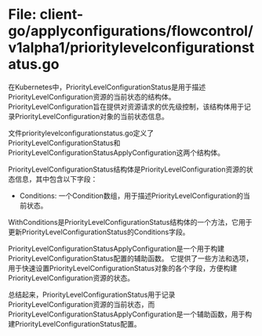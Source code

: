 # File: client-go/applyconfigurations/flowcontrol/v1alpha1/prioritylevelconfigurationstatus.go

在Kubernetes中，PriorityLevelConfigurationStatus是用于描述PriorityLevelConfiguration资源的当前状态的结构体。PriorityLevelConfiguration旨在提供对资源请求的优先级控制，该结构体用于记录PriorityLevelConfiguration对象的当前状态信息。

文件prioritylevelconfigurationstatus.go定义了PriorityLevelConfigurationStatus和PriorityLevelConfigurationStatusApplyConfiguration这两个结构体。

PriorityLevelConfigurationStatus结构体是PriorityLevelConfiguration资源的状态信息，其中包含以下字段：
- Conditions: 一个Condition数组，用于描述PriorityLevelConfiguration的当前状态。

WithConditions是PriorityLevelConfigurationStatus结构体的一个方法，它用于更新PriorityLevelConfigurationStatus的Conditions字段。

PriorityLevelConfigurationStatusApplyConfiguration是一个用于构建PriorityLevelConfigurationStatus配置的辅助函数。
它提供了一些方法和选项，用于快速设置PriorityLevelConfigurationStatus对象的各个字段，方便构建PriorityLevelConfiguration资源的状态。

总结起来，PriorityLevelConfigurationStatus用于记录PriorityLevelConfiguration资源的当前状态，而PriorityLevelConfigurationStatusApplyConfiguration是一个辅助函数，用于构建PriorityLevelConfigurationStatus配置。

